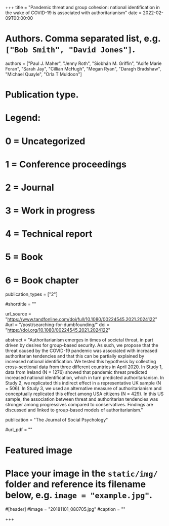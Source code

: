 +++
title = "Pandemic threat and group cohesion: national identification in the wake of COVID-19 is associated with authoritarianism"
date = 2022-02-09T00:00:00

# Authors. Comma separated list, e.g. `["Bob Smith", "David Jones"]`.
authors = ["Paul J. Maher", "Jenny Roth", "Siobhán M. Griffin", "Aoife Marie Foran", "Sarah Jay", "Cillian McHugh", "Megan Ryan", "Daragh Bradshaw", "Michael Quayle", "Orla T Muldoon"]

# Publication type.
# Legend:
# 0 = Uncategorized
# 1 = Conference proceedings
# 2 = Journal
# 3 = Work in progress
# 4 = Technical report
# 5 = Book
# 6 = Book chapter
publication_types = ["2"]

#shorttitle = ""

url_source = "https://www.tandfonline.com/doi/full/10.1080/00224545.2021.2024122"
#url = "/post/searching-for-dumbfounding/"
doi = "https://doi.org/10.1080/00224545.2021.2024122"

abstract = "Authoritarianism emerges in times of societal threat, in part driven by desires for group-based security. As such, we propose that the threat caused by the COVID-19 pandemic was associated with increased authoritarian tendencies and that this can be partially explained by increased national identification. We tested this hypothesis by collecting cross-sectional data from three different countries in April 2020. In Study 1, data from Ireland (N = 1276) showed that pandemic threat predicted increased national identification, which in turn predicted authoritarianism. In Study 2, we replicated this indirect effect in a representative UK sample (N = 506). In Study 3, we used an alternative measure of authoritarianism and conceptually replicated this effect among USA citizens (N = 429). In this US sample, the association between threat and authoritarian tendencies was stronger among progressives compared to conservatives. Findings are discussed and linked to group-based models of authoritarianism."

publication = "The Journal of Social Psychology"

#url_pdf = ""

# Featured image
# Place your image in the `static/img/` folder and reference its filename below, e.g. `image = "example.jpg"`.
#[header]
#image = "20181101_080705.jpg"
#caption = ""


+++
